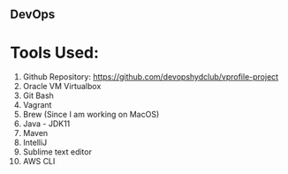 ## DevOps

# Tools Used:
1. Github Repository: https://github.com/devopshydclub/vprofile-project
2. Oracle VM Virtualbox
3. Git Bash
4. Vagrant
5. Brew (Since I am working on MacOS)
6. Java - JDK11
7. Maven
8. IntelliJ
9. Sublime text editor
10. AWS CLI

